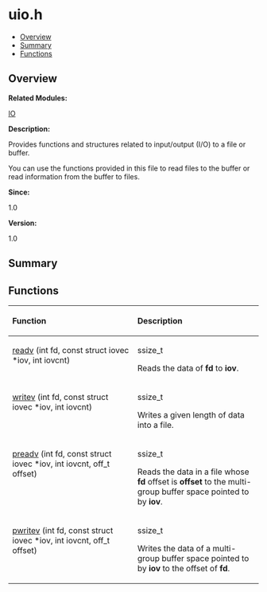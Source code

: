 # uio.h<a name="EN-US_TOPIC_0000001054909436"></a>

-   [Overview](#section1032301602165629)
-   [Summary](#section1240370983165629)
-   [Functions](#func-members)

## **Overview**<a name="section1032301602165629"></a>

**Related Modules:**

[IO](io.md)

**Description:**

Provides functions and structures related to input/output \(I/O\) to a file or buffer. 

You can use the functions provided in this file to read files to the buffer or read information from the buffer to files.

**Since:**

1.0

**Version:**

1.0

## **Summary**<a name="section1240370983165629"></a>

## Functions<a name="func-members"></a>

<a name="table123607200165629"></a>
<table><thead align="left"><tr id="row555294276165629"><th class="cellrowborder" valign="top" width="50%" id="mcps1.1.3.1.1"><p id="p1065755733165629"><a name="p1065755733165629"></a><a name="p1065755733165629"></a>Function</p>
</th>
<th class="cellrowborder" valign="top" width="50%" id="mcps1.1.3.1.2"><p id="p692208000165629"><a name="p692208000165629"></a><a name="p692208000165629"></a>Description</p>
</th>
</tr>
</thead>
<tbody><tr id="row1478070397165629"><td class="cellrowborder" valign="top" width="50%" headers="mcps1.1.3.1.1 "><p id="p117667655165629"><a name="p117667655165629"></a><a name="p117667655165629"></a><a href="io.md#gaa1952d693ed3c43292566e643ceb9858">readv</a> (int fd, const struct iovec *iov, int iovcnt)</p>
</td>
<td class="cellrowborder" valign="top" width="50%" headers="mcps1.1.3.1.2 "><p id="p493582529165629"><a name="p493582529165629"></a><a name="p493582529165629"></a>ssize_t </p>
<p id="p1868802826165629"><a name="p1868802826165629"></a><a name="p1868802826165629"></a>Reads the data of <strong id="b390336860165629"><a name="b390336860165629"></a><a name="b390336860165629"></a>fd</strong> to <strong id="b154771923165629"><a name="b154771923165629"></a><a name="b154771923165629"></a>iov</strong>. </p>
</td>
</tr>
<tr id="row48630726165629"><td class="cellrowborder" valign="top" width="50%" headers="mcps1.1.3.1.1 "><p id="p2081812668165629"><a name="p2081812668165629"></a><a name="p2081812668165629"></a><a href="io.md#gad57f362a0aef72b52ea59288f74dd1ea">writev</a> (int fd, const struct iovec *iov, int iovcnt)</p>
</td>
<td class="cellrowborder" valign="top" width="50%" headers="mcps1.1.3.1.2 "><p id="p286991094165629"><a name="p286991094165629"></a><a name="p286991094165629"></a>ssize_t </p>
<p id="p2051812593165629"><a name="p2051812593165629"></a><a name="p2051812593165629"></a>Writes a given length of data into a file. </p>
</td>
</tr>
<tr id="row1867000398165629"><td class="cellrowborder" valign="top" width="50%" headers="mcps1.1.3.1.1 "><p id="p1507417798165629"><a name="p1507417798165629"></a><a name="p1507417798165629"></a><a href="io.md#ga94adc8dd94a6bdaaa9cf4d9f388418b3">preadv</a> (int fd, const struct iovec *iov, int iovcnt, off_t offset)</p>
</td>
<td class="cellrowborder" valign="top" width="50%" headers="mcps1.1.3.1.2 "><p id="p948650941165629"><a name="p948650941165629"></a><a name="p948650941165629"></a>ssize_t </p>
<p id="p1823910189165629"><a name="p1823910189165629"></a><a name="p1823910189165629"></a>Reads the data in a file whose <strong id="b899472408165629"><a name="b899472408165629"></a><a name="b899472408165629"></a>fd</strong> offset is <strong id="b1426123703165629"><a name="b1426123703165629"></a><a name="b1426123703165629"></a>offset</strong> to the multi-group buffer space pointed to by <strong id="b1854575530165629"><a name="b1854575530165629"></a><a name="b1854575530165629"></a>iov</strong>. </p>
</td>
</tr>
<tr id="row1027882860165629"><td class="cellrowborder" valign="top" width="50%" headers="mcps1.1.3.1.1 "><p id="p393774519165629"><a name="p393774519165629"></a><a name="p393774519165629"></a><a href="io.md#ga3de6f9331d6bb930e748bb61860edbd6">pwritev</a> (int fd, const struct iovec *iov, int iovcnt, off_t offset)</p>
</td>
<td class="cellrowborder" valign="top" width="50%" headers="mcps1.1.3.1.2 "><p id="p1528771586165629"><a name="p1528771586165629"></a><a name="p1528771586165629"></a>ssize_t </p>
<p id="p872065487165629"><a name="p872065487165629"></a><a name="p872065487165629"></a>Writes the data of a multi-group buffer space pointed to by <strong id="b1388354449165629"><a name="b1388354449165629"></a><a name="b1388354449165629"></a>iov</strong> to the offset of <strong id="b1173850672165629"><a name="b1173850672165629"></a><a name="b1173850672165629"></a>fd</strong>. </p>
</td>
</tr>
</tbody>
</table>


